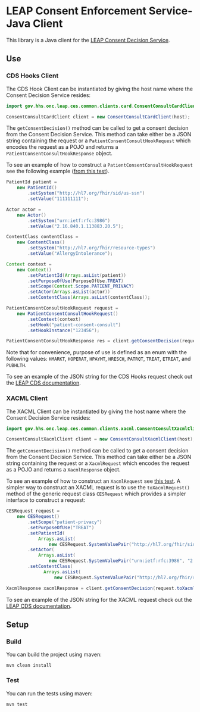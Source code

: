 # LEAP Consent Enforcement Service-Java Client
This library is a Java client for the [LEAP Consent Decision Service](https://github.com/sdhealthconnect/leap-cds).

## Use
### CDS Hooks Client
The CDS Hook Client can be instantiated by giving the host name where the Consent Decision Service resides:
```java
import gov.hhs.onc.leap.ces.common.clients.card.ConsentConsultCardClient;

ConsentConsultCardClient client = new ConsentConsultCardClient(host);
```

The `getConsentDecision()` method can be called to get a consent decision from the Consent Decision Service. This method can take either be a JSON string containing the request or a `PatientConsentConsultHookRequest` which encodes the request as a POJO and returns a `PatientConsentConsultHookResponse` object.

To see an example of how to construct a `PatientConsentConsultHookRequest` see the following example ([from this test](https://github.com/sdhealthconnect/ces-common-clients/blob/master/src/test/java/gov/hhs/onc/leap/ces/common/client/card/tests/ConsentConsultClientCardTests.java)).
```java
PatientId patient =
    new PatientId()
        .setSystem("http://hl7.org/fhir/sid/us-ssn")
        .setValue("111111111");

Actor actor = 
    new Actor()
        .setSystem("urn:ietf:rfc:3986")
        .setValue("2.16.840.1.113883.20.5");

ContentClass contentClass = 
    new ContentClass()
        .setSystem("http://hl7.org/fhir/resource-types")
        .setValue("AllergyIntolerance");

Context context =
    new Context()
        .setPatientId(Arrays.asList(patient))
        .setPurposeOfUse(PurposeOfUse.TREAT)
        .setScope(Context.Scope.PATIENT_PRIVACY)
        .setActor(Arrays.asList(actor))
        .setContentClass(Arrays.asList(contentClass));

PatientConsentConsultHookRequest request =
    new PatientConsentConsultHookRequest()
        .setContext(context)
        .setHook("patient-consent-consult")
        .setHookInstance("123456");

PatientConsentConsultHookResponse res = client.getConsentDecision(request);
``` 

Note that for convenience, purpose of use is defined as an enum with the following values: `HMARKT`, `HOPERAT`, `HPAYMT`, `HRESCH`, `PATRQT`, `TREAT`, `ETREAT`, and `PUBHLTH`.


To see an example of the JSON string for the CDS Hooks request check out the [LEAP CDS documentation](https://github.com/sdhealthconnect/leap-cds/blob/master/README.md).

### XACML Client
The XACML Client can be instantiated by giving the host name where the Consent Decision Service resides:
```java
import gov.hhs.onc.leap.ces.common.clients.xacml.ConsentConsultXacmlClient;

ConsentConsultXacmlClient client = new ConsentConsultXacmlClient(host);
```

The `getConsentDecision()` method can be called to get a consent decision from the Consent Decision Service. This method can take either be a JSON string containing the request or a `XacmlRequest` which encodes the request as a POJO and returns a `XacmlResponse` object.

To see an example of how to construct an `XacmlRequest` see [this test](https://github.com/sdhealthconnect/ces-common-clients/blob/master/src/test/java/gov/hhs/onc/leap/ces/common/client/xacml/tests/ConsentConsultClientXacmlTests.java). A simpler way to construct an XACML request is to use the `toXacmlRequest()` method of the generic request class `CESRequest` which provides a simpler interface to construct a request:

```java
CESRequest request =
    new CESRequest()
        .setScope("patient-privacy")
        .setPurposeOfUse("TREAT")
        .setPatientId(
            Arrays.asList(
                new CESRequest.SystemValuePair("http://hl7.org/fhir/sid/us-ssn", "111111111")))
        .setActor(
            Arrays.asList(
                new CESRequest.SystemValuePair("urn:ietf:rfc:3986", "2.16.840.1.113883.20.5")))
        .setContentClass(
              Arrays.asList(
                  new CESRequest.SystemValuePair("http://hl7.org/fhir/resource-types", "AllergyIntolerance")));

XacmlResponse xacmlResponse = client.getConsentDecision(request.toXacmlRequest());
```

To see an example of the JSON string for the XACML request check out the [LEAP CDS documentation](https://github.com/sdhealthconnect/leap-cds/blob/master/README.md).

## Setup
### Build
You can build the project using maven:
```
mvn clean install
```
### Test
You can run the tests using maven:
```
mvn test
```
